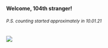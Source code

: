 #### Welcome, 104th stranger!

###### <sup>P.S. counting started approximately in 10.01.21</sup>

<img src="https://kraftwerk28.pp.ua/vcnt.png"></img>
